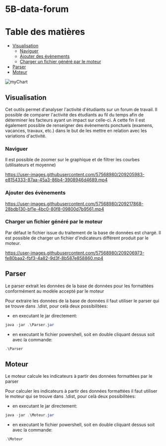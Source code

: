 # 5B-data-forum

# Table des matières
- [Visualisation](#visualisation)
  - [Naviguer](#naviguer)
  - [Ajouter des évènements](#ajouter-des-évènements)
  - [Charger un fichier généré par le moteur](#charger-un-fichier-généré-par-le-moteur)
- [Parser](#parser)
- [Moteur](#moteur)

![myChart](https://user-images.githubusercontent.com/57568980/208807429-08a6eafa-5506-46e4-8493-15660157b158.jpg)


## Visualisation

Cet outils permet d'analyser l'activité d'étudiants sur un forum de travail.
Il possible de comparer l'activité des étudiants au fil du temps afin de déterminer les facteurs ayant un impact sur celle-ci.
A cette fin il est également possible de renseigner des évènements ponctuels (examens, vacances, travaux, etc.) dans le but de les mettre en relation avec les variations d'activité.

### Naviguer

Il est possible de zoomer sur le graphique et de filtrer les courbes (utilisateurs et moyenne)

https://user-images.githubusercontent.com/57568980/209205983-e8154333-87aa-45a3-86b4-3908946d4689.mp4

### Ajouter des évènements

https://user-images.githubusercontent.com/57568980/209217868-28bdb130-bf1e-4bc0-80f8-09800d7b9561.mp4

### Charger un fichier généré par le moteur

Par défaut le fichier issue du traitement de la base de données est chargé.
Il est possible de charger un fichier d'indicateurs différent produit par le moteur.

https://user-images.githubusercontent.com/57568980/209206973-fe80baa2-fbf3-4a82-9d3f-8b587e858860.mp4

## Parser

Le parser extrait les données de la base de données pour les formattées conformément au modèle accepté par le moteur

Pour extraire les données de la base de données il faut utiliser le parser qui se trouve dans .\dist, pour celà deux possibilitées:
- en executant le jar directement: 
```powershell
java -jar .\Parser.jar
```
- en executant le fichier powershell, soit en double cliquant dessus soit avec la commande:
```powershell
.\Parser
```

## Moteur

Le moteur calcule les indicateurs à partir des données formattées par le parser

Pour calculer les indicateurs à partir des données formattées il faut utiliser le moteur qui se trouve dans .\dist, pour celà deux possibilitées:
- en executant le jar directement: 
```powershell
java -jar .\Moteur.jar
```
- en executant le fichier powershell, soit en double cliquant dessus soit avec la commande:
```powershell
.\Moteur
```
